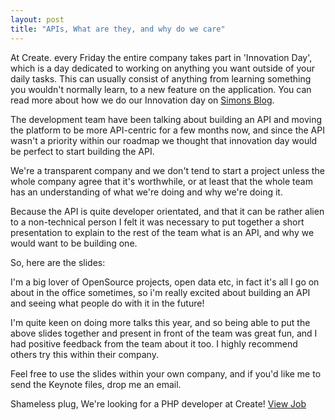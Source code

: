```yaml
---
layout: post
title: "APIs, What are they, and why do we care"
---
```


At Create. every Friday the entire company takes part in 'Innovation Day', which is a day dedicated to working on anything you want outside of your daily tasks. This can usually consist of anything from learning something you wouldn't normally learn, to a new feature on the application. You can read more about how we do our Innovation day on [Simons Blog](http://www.simonkimber.co.uk/blog/read_31208/creatovating-creating-a-culture-of-innovation-at-create.html).

The development team have been talking about building an API and moving the platform to be more API-centric for a few months now, and since the API wasn't a priority within our roadmap we thought that innovation day would be perfect to start building the API.

We're a transparent company and we don't tend to start a project unless the whole company agree that it's worthwhile, or at least that the whole team has an understanding of what we're doing and why we're doing it.

Because the API is quite developer orientated, and that it can be rather alien to a non-technical person I felt it was necessary to put together a short presentation to explain to the rest of the team what is an API, and why we would want to be building one.

So, here are the slides:

<script async class="speakerdeck-embed" data-id="4fedc941925b1a061c011875" data-ratio="1.7777777777777777" src="//speakerdeck.com/assets/embed.js"></script>

I'm a big lover of OpenSource projects, open data etc, in fact it's all I go on about in the office sometimes, so i'm really excited about building an API and seeing what people do with it in the future! 

I'm quite keen on doing more talks this year, and so being able to put the above slides together and present in front of the team was great fun, and I had positive feedback from the team about it too. I highly recommend others try this within their company. 

Feel free to use the slides within your own company, and if you'd like me to send the Keynote files, drop me an email.

Shameless plug, We're looking for a PHP developer at Create! [View Job](http://www.create.net/jobs/1/php-mysql-web-developer.phtml)